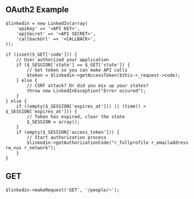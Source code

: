 OAuth2 Example
-------

	$linkedin = new LinkedIn(array(
		'apiKey' => '<API KEY>',
		'apiSecret' => '<API SECRET>',
		'callbackUrl' => '<CALLBACK>',
	));
	
	if (isset($_GET['code'])) {
		// User authorized your application
		if ($_SESSION['state'] == $_GET['state']) {
			// Get token so you can make API calls
			$token = $linkedin->getAccessToken($this->_request->code);
		} else {
			// CSRF attack? Or did you mix up your states?
			throw new LinkedInException("Error occured");
		}
	} else { 
		if ((empty($_SESSION['expires_at'])) || (time() > $_SESSION['expires_at'])) {
			// Token has expired, clear the state
			$_SESSION = array();
		}
		if (empty($_SESSION['access_token'])) {
			// Start authorization process
			$linkedin->getAuthorizationCode("r_fullprofile r_emailaddress rw_nus r_network");
		}
	}


GET
---

	$linkedin->makeRequest('GET', '/people/~');